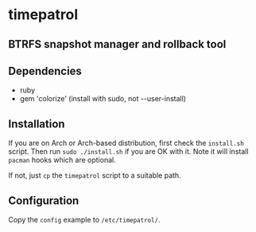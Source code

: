 # timepatrol
## BTRFS snapshot manager and rollback tool 

## Dependencies
* ruby
* gem 'colorize' (install with sudo, not --user-install) 

## Installation
If you are on Arch or Arch-based distribution, first check the `install.sh` 
script. Then run `sudo ./install.sh` if you are OK with it. Note it will install `pacman` hooks which are optional.

If not, just `cp` the `timepatrol` script to a suitable path.

## Configuration 
Copy the `config` example to `/etc/timepatrol/`.


